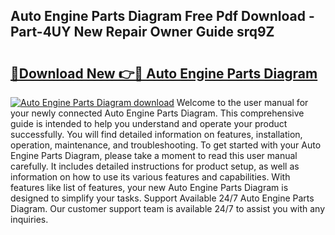 ## Auto Engine Parts Diagram Free Pdf Download - Part-4UY New Repair Owner Guide srq9Z

# <h2><a href="http://dfhw17j.blite.top/?on=Auto+Engine+Parts+Diagram">🔗Download New 👉🔴 Auto Engine Parts Diagram</a></h2>

[![Auto Engine Parts Diagram download](https://i.imgur.com/lujVjoI.png)](http://dfhw17j.blite.top/?on=Auto+Engine+Parts+Diagram)
Welcome to the user manual for your newly connected Auto Engine Parts Diagram. This comprehensive guide is intended to help you understand and operate your product successfully. You will find detailed information on features, installation, operation, maintenance, and troubleshooting. To get started with your Auto Engine Parts Diagram, please take a moment to read this user manual carefully. It includes detailed instructions for product setup, as well as information on how to use its various features and capabilities. With features like list of features, your new Auto Engine Parts Diagram is designed to simplify your tasks. Support Available 24/7 Auto Engine Parts Diagram. Our customer support team is available 24/7 to assist you with any inquiries.
